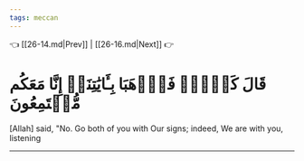 ```yaml
---
tags: meccan
---
```


👈 [[26-14.md|Prev]] | [[26-16.md|Next]] 👉

# قَالَ كَلَّاۖ فَٱذۡهَبَا بِـَٔايَٰتِنَآۖ إِنَّا مَعَكُم مُّسۡتَمِعُونَ

[Allah] said, "No. Go both of you with Our signs; indeed, We are with you, listening

---

